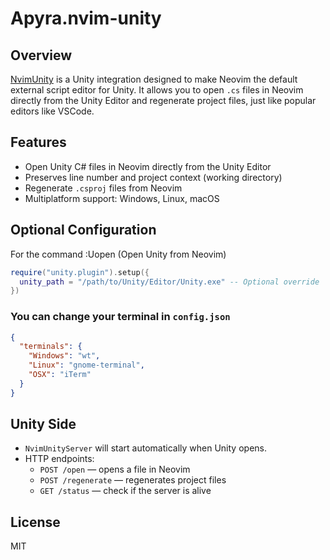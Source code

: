 # Apyra.nvim-unity

## Overview
[NvimUnity]("https://github.com/apyra/nvim-unity.git") is a Unity integration designed to make Neovim the default external script editor for Unity. It allows you to open `.cs` files in Neovim directly from the Unity Editor and regenerate project files, just like popular editors like VSCode.

## Features
- Open Unity C# files in Neovim directly from the Unity Editor
- Preserves line number and project context (working directory)
- Regenerate `.csproj` files from Neovim
- Multiplatform support: Windows, Linux, macOS

## Optional Configuration
For the command :Uopen (Open Unity from Neovim)
```lua
require("unity.plugin").setup({
  unity_path = "/path/to/Unity/Editor/Unity.exe" -- Optional override
})
```
### You can change your terminal in `config.json` 
```json
{
  "terminals": {
    "Windows": "wt",
    "Linux": "gnome-terminal",
    "OSX": "iTerm"
  }
}
```

## Unity Side
- `NvimUnityServer` will start automatically when Unity opens.
- HTTP endpoints:
  - `POST /open` — opens a file in Neovim
  - `POST /regenerate` — regenerates project files
  - `GET /status` — check if the server is alive

## License
MIT



